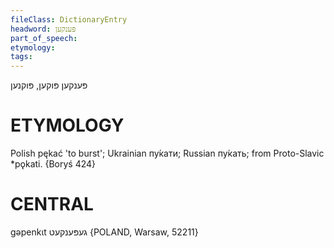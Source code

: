```yaml
---
fileClass: DictionaryEntry
headword: פּענקען
part_of_speech: 
etymology: 
tags: 
---
```

פּענקען
פּוקען, פּוקנען

ETYMOLOGY
===========
Polish pękać 'to burst'; Ukrainian пу́кати; Russian пу́кать; from Proto-Slavic *pǫkati.
{Boryś 424}

CENTRAL
========

gəpenkɩt געפּענקעט {POLAND, Warsaw, 52211}